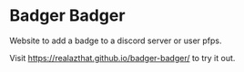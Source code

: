 # Badger Badger

Website to add a badge to a discord server or user pfps.

Visit https://realazthat.github.io/badger-badger/ to try it out.
